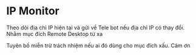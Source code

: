 # IP Monitor

Theo dõi địa chỉ IP hiện tại và gửi về Tele bot nếu địa chỉ IP có thay đổi. Nhằm mục đích Remote Desktop từ xa

Tuyên bố miễn trừ trách nhiệm nếu ai đó dùng cho mục đích xấu. Cám ơn